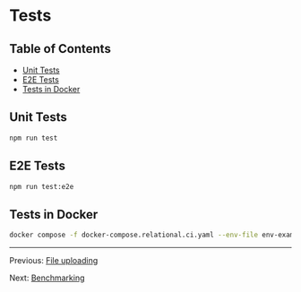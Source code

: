 # Tests

## Table of Contents <!-- omit in toc -->

- [Unit Tests](#unit-tests)
- [E2E Tests](#e2e-tests)
- [Tests in Docker](#tests-in-docker)

## Unit Tests

```bash
npm run test
```

## E2E Tests

```bash
npm run test:e2e
```

## Tests in Docker

```bash
docker compose -f docker-compose.relational.ci.yaml --env-file env-example-relational -p ci up --build --exit-code-from api && docker compose -p ci rm -svf
```

---

Previous: [File uploading](file-uploading.md)

Next: [Benchmarking](benchmarking.md)
